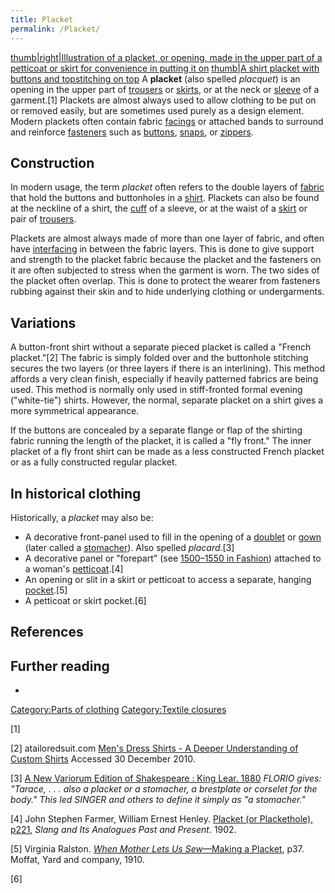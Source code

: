 ```yaml
---
title: Placket
permalink: /Placket/
---
```


[thumb\|right\|Illustration of a placket, or opening, made in the upper
part of a petticoat or skirt for convenience in putting it
on](/File:Illustration_of_a_Placket.jpg "wikilink") [thumb\|A shirt
placket with buttons and topstitching on
top](/File:Front_placket_of_shirt.jpg "wikilink") A **placket** (also
spelled *placquet*) is an opening in the upper part of
[trousers](/trousers "wikilink") or [skirts](/skirt "wikilink"), or at
the neck or [sleeve](/sleeve "wikilink") of a garment.[1] Plackets are
almost always used to allow clothing to be put on or removed easily, but
are sometimes used purely as a design element. Modern plackets often
contain fabric [facings](/facing_(sewing) "wikilink") or attached bands
to surround and reinforce [fasteners](/fastener "wikilink") such as
[buttons](/Button_(clothing) "wikilink"),
[snaps](/Snap_fastener "wikilink"), or [zippers](/zipper "wikilink").

## Construction

In modern usage, the term *placket* often refers to the double layers of
[fabric](/fabric "wikilink") that hold the buttons and buttonholes in a
[shirt](/shirt "wikilink"). Plackets can also be found at the neckline
of a shirt, the [cuff](/cuff "wikilink") of a sleeve, or at the waist of
a [skirt](/skirt "wikilink") or pair of
[trousers](/trousers "wikilink").

Plackets are almost always made of more than one layer of fabric, and
often have [interfacing](/interfacing "wikilink") in between the fabric
layers. This is done to give support and strength to the placket fabric
because the placket and the fasteners on it are often subjected to
stress when the garment is worn. The two sides of the placket often
overlap. This is done to protect the wearer from fasteners rubbing
against their skin and to hide underlying clothing or undergarments.

## Variations

A button-front shirt without a separate pieced placket is called a
"French placket."[2] The fabric is simply folded over and the buttonhole
stitching secures the two layers (or three layers if there is an
interlining). This method affords a very clean finish, especially if
heavily patterned fabrics are being used. This method is normally only
used in stiff-fronted formal evening ("white-tie") shirts. However, the
normal, separate placket on a shirt gives a more symmetrical appearance.

If the buttons are concealed by a separate flange or flap of the
shirting fabric running the length of the placket, it is called a "fly
front." The inner placket of a fly front shirt can be made as a less
constructed French placket or as a fully constructed regular placket.

## In historical clothing

Historically, a *placket* may also be:

-   A decorative front-panel used to fill in the opening of a
    [doublet](/doublet_(clothing) "wikilink") or
    [gown](/gown "wikilink") (later called a
    [stomacher](/stomacher "wikilink")). Also spelled *placard.*[3]
-   A decorative panel or "forepart" (see [1500–1550 in
    Fashion](/1500–1550_in_fashion#Gowns "wikilink")) attached to a
    woman's [petticoat](/petticoat "wikilink").[4]
-   An opening or slit in a skirt or petticoat to access a separate,
    hanging [pocket](/pocket "wikilink").[5]
-   A petticoat or skirt pocket.[6]

## References

## Further reading

-

[Category:Parts of clothing](/Category:Parts_of_clothing "wikilink")
[Category:Textile closures](/Category:Textile_closures "wikilink")

[1]

[2] atailoredsuit.com [Men's Dress Shirts - A Deeper Understanding of
Custom
Shirts](http://www.atailoredsuit.com/mens-dress-shirt-deeper-understanding-(a).html)
Accessed 30 December 2010.

[3] [A New Variorum Edition of Shakespeare : King Lear.
1880](https://books.google.com/books?id=SJjopqH0f8UC&pg=PA191) *FLORIO
gives: "Tarace, . . . also a placket or a stomacher, a brestplate or
corselet for the body." This led SINGER and others to define it simply
as "a stomacher."*

[4] John Stephen Farmer, William Ernest Henley. [Placket (or
Plackethole),
p221](https://books.google.com/books?id=R60YAAAAIAAJ&pg=PA221), *Slang
and Its Analogues Past and Present*. 1902.

[5] Virginia Ralston. [*When Mother Lets Us Sew*—Making a
Placket](https://books.google.com/books?id=mJ8EAAAAYAAJ&pg=PA37), p37.
Moffat, Yard and company, 1910.

[6]